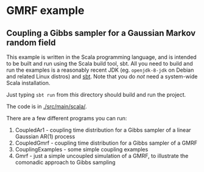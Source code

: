 # GMRF example

## Coupling a Gibbs sampler for a Gaussian Markov random field

This example is written in the Scala programming language, and is intended to be built and run using the Scala build tool, sbt. All you need to build and run the examples is a reasonably recent JDK (eg. `openjdk-8-jdk` on Debian and related Linux distros) and [sbt](https://www.scala-sbt.org/). Note that you do *not* need a system-wide Scala installation.

Just typing `sbt run` from *this* directory should build and run the project.

The code is in [./src/main/scala/](src/main/scala/).

There are a few different programs you can run:

1. CoupledAr1 - coupling time distribution for a Gibbs sampler of a linear Gaussian AR(1) process
2. CoupledGmrf - coupling time distribution for a Gibbs sampler of a GMRF
3. CouplingExamples - some simple coupling examples
4. Gmrf - just a simple uncoupled simulation of a GMRF, to illustrate the comonadic approach to Gibbs sampling

